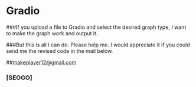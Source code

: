 # Gradio

###If you upload a file to Gradio and select the desired graph type, I want to make the graph work and output it.

###But this is all I can do. Please help me. I would appreciate it if you could send me the revised code in the mail below.

##makeplayer12@gmail.com

### [SEOGO]
